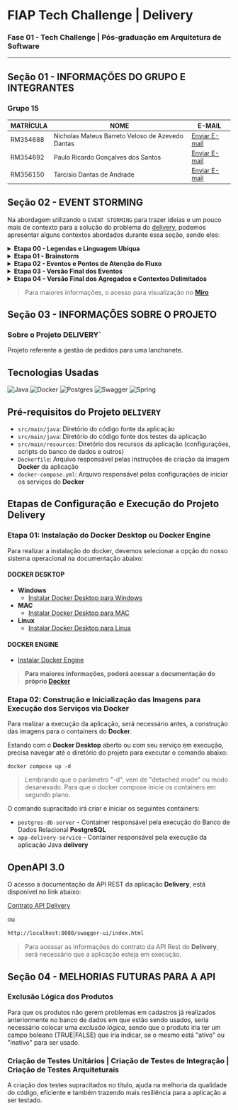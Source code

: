 #  FIAP Tech Challenge | Delivery

### Fase 01 - Tech Challenge | Pós-graduação em Arquitetura de Software

----

## Seção 01 - INFORMAÇÕES DO GRUPO E INTEGRANTES

### Grupo 15

| MATRÍCULA | NOME                                             | E-MAIL                                                       |
|-----------|--------------------------------------------------|--------------------------------------------------------------|
| RM354688  | Nicholas Mateus Barreto Veloso de Azevedo Dantas | [Enviar E-mail](mailto:nicholas.mateus@gmail.com)            |
| RM354692  | Paulo Ricardo Gonçalves dos Santos               | [Enviar E-mail](mailto:pricardo.ti@gmail.com)                |
| RM356150  | Tarcisio Dantas de Andrade                       | [Enviar E-mail](mailto:tarcisiodantas_deandrade@hotmail.com) |

## Seção 02 - EVENT STORMING

Na abordagem utilizando o ```EVENT STORMING``` para trazer ideias e um pouco mais de contexto para a solução do problema
do [delivery](./docs/contexto/delivery-tech-challenge-fiap.md), podemos apresentar alguns contextos abordados durante
essa seção, sendo eles:

<details>
<summary>  <b>Etapa 00 - Legendas e Linguagem Ubíqua</b> </summary>

![Legendas](docs/images/etapa-00_legendas.svg)
![Linguagem Ubíqua](docs/images/etapa-00_linguagem-ubiqua.svg)

</details>

<details>
<summary>  <b>Etapa 01 - Brainstorm</b> </summary>

![Brainstorm](docs/images/etapa-01_brainstorm.svg)

</details>

<details>
<summary>  <b>Etapa 02 - Eventos e Pontos de Atenção do Fluxo</b> </summary>

![Eventos e Pontos de Atenção](docs/images/etapa-02_eventos-e-pontos-de-atencao.svg)

</details>

<details>
<summary>  <b>Etapa 03 - Versão Final dos Eventos</b> </summary>

![Versão Final dos Eventos](docs/images/etapa-03_versao-final-eventos.svg)

</details>

<details>
<summary>  <b>Etapa 04 - Versão Final dos Agregados e Contextos Delimitados</b> </summary>

![Versão Final dos Agregados e Contextos Delimitados](docs/images/etapa-04_versao-final-agregados-e-contextos-delimitados.svg)

</details>

> Para maiores informações, o acesso para visualização no **[Miro](https://encurtador.com.br/1XQOW)**

## Seção 03 - INFORMAÇÕES SOBRE O PROJETO

### Sobre o Projeto DELIVERY`

Projeto referente a gestão de pedidos para uma lanchonete.

## Tecnologias Usadas

![Java](https://img.shields.io/badge/java_22-%23ED8B00.svg?style=for-the-badge&logo=openjdk&logoColor=white)
![Docker](https://img.shields.io/badge/docker-%230db7ed.svg?style=for-the-badge&logo=docker&logoColor=white)
![Postgres](https://img.shields.io/badge/postgres-%23316192.svg?style=for-the-badge&logo=postgresql&logoColor=white)
![Swagger](https://img.shields.io/badge/-Swagger-%23Clojure?style=for-the-badge&logo=swagger&logoColor=white)
![Spring](https://img.shields.io/badge/spring-%236DB33F.svg?style=for-the-badge&logo=spring&logoColor=white)

## Pré-requisitos do Projeto ```DELIVERY```

- `src/main/java`: Diretório do código fonte da aplicação
- `src/main/java`: Diretório do código fonte dos testes da aplicação
- `src/main/resources`: Diretório dos recursos da aplicação (configurações, scripts do banco de dados e outros)
- <code>Dockerfile</code>:  Arquivo responsável pelas instruções de criação da imagem **Docker** da aplicação
- `docker-compose.yml`: Arquivo responsável pelas configurações de iniciar os serviços do **Docker**

## Etapas de Configuração e Execução do Projeto **Delivery**

### Etapa 01: Instalação do Docker Desktop ou Docker Engine

Para realizar a instalação do docker, devemos selecionar a opção do nosso sistema operacional na documentação abaixo:

#### DOCKER DESKTOP

- **Windows**
  - [Instalar Docker Desktop para Windows](https://docs.docker.com/desktop/install/windows-install/)
- **MAC**
  - [Instalar Docker Desktop para MAC](https://docs.docker.com/desktop/install/mac-install/)
- **Linux**
  - [Instalar Docker Desktop para Linux](https://docs.docker.com/desktop/install/linux-install/)

#### DOCKER ENGINE

- [Instalar Docker Engine](https://docs.docker.com/engine/install/)

> **Para maiores informações, poderá acessar a documentação do próprio [Docker](https://www.docker.com/get-started/)**

### Etapa 02: Construção e Inicialização das Imagens para Execução dos Serviços via Docker

Para realizar a execução da aplicação, será necessário antes, a construção das imagens para o containers do **Docker**.

Estando com o **Docker Desktop** aberto ou com seu serviço em execução, precisa navegar até o diretório do projeto para
executar o comando abaixo:

```docker
docker compose up -d
```

> Lembrando que o parâmetro "-d", vem de "detached mode" ou modo desanexado.
> Para que o docker compose inicie os containers em segundo plano.

O comando supracitado irá criar e iniciar os seguintes containers:

- ```postgres-db-server``` - Container responsável pela execução do Banco de Dados Relacional **PostgreSQL**
- ```app-delivery-service``` - Container responsável pela execução da aplicação Java **delivery**

## OpenAPI 3.0

O acesso a documentação da API REST da aplicação **Delivery**, está disponível no link abaixo:

[Contrato API Delivery](http://localhost:8080/swagger-ui/index.html)

ou

```html
http://localhost:8080/swagger-ui/index.html
```

> Para acessar as informações do contrato da API Rest do **Delivery**, será necessário que a aplicação esteja 
> em execução.

## Seção 04 - MELHORIAS FUTURAS PARA A API

### Exclusão Lógica dos Produtos

Para que os produtos não gerem problemas em cadastros já realizados anteriormente no banco de dados em que estão
sendo usados, seria necessário colocar uma *exclusão lógica*, sendo que o produto iria ter um campo boleano (TRUE|FALSE)
que iria indicar, se o mesmo está "ativo" ou "inativo" para ser usado.

### Criação de Testes Unitários | Criação de Testes de Integração | Criação de Testes Arquiteturais

A criação dos testes supracitados no título, ajuda na melhoria da qualidade do código, eficiente e também trazendo mais
resiliência para a aplicação a ser testado.